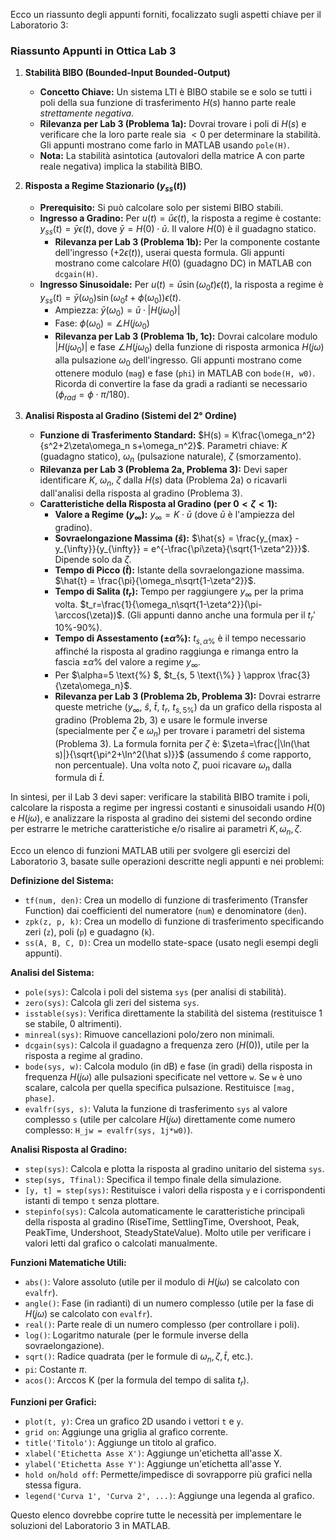Ecco un riassunto degli appunti forniti, focalizzato sugli aspetti chiave per il Laboratorio 3:

### Riassunto Appunti in Ottica Lab 3

1.  **Stabilità BIBO (Bounded-Input Bounded-Output)**
    * **Concetto Chiave:** Un sistema LTI è BIBO stabile se e solo se tutti i poli della sua funzione di trasferimento $H(s)$ hanno parte reale *strettamente negativa*.
    * **Rilevanza per Lab 3 (Problema 1a):** Dovrai trovare i poli di $H(s)$ e verificare che la loro parte reale sia $< 0$ per determinare la stabilità. Gli appunti mostrano come farlo in MATLAB usando `pole(H)`.
    * **Nota:** La stabilità asintotica (autovalori della matrice A con parte reale negativa) implica la stabilità BIBO.

2.  **Risposta a Regime Stazionario ($y_{ss}(t)$)**
    * **Prerequisito:** Si può calcolare solo per sistemi BIBO stabili.
    * **Ingresso a Gradino:** Per $u(t) = \bar{u}\epsilon(t)$, la risposta a regime è costante: $y_{ss}(t) = \bar{y}\epsilon(t)$, dove $\bar{y} = H(0) \cdot \bar{u}$. Il valore $H(0)$ è il guadagno statico.
        * **Rilevanza per Lab 3 (Problema 1b):** Per la componente costante dell'ingresso ($+2\epsilon(t)$), userai questa formula. Gli appunti mostrano come calcolare $H(0)$ (guadagno DC) in MATLAB con `dcgain(H)`.
    * **Ingresso Sinusoidale:** Per $u(t) = \bar{u}\sin(\omega_0 t)\epsilon(t)$, la risposta a regime è $y_{ss}(t) = \bar{y}(\omega_0)\sin(\omega_0 t + \phi(\omega_0))\epsilon(t)$.
        * Ampiezza: $\bar{y}(\omega_0) = \bar{u} \cdot |H(j\omega_0)|$
        * Fase: $\phi(\omega_0) = \angle H(j\omega_0)$
        * **Rilevanza per Lab 3 (Problema 1b, 1c):** Dovrai calcolare modulo $|H(j\omega_0)|$ e fase $\angle H(j\omega_0)$ della funzione di risposta armonica $H(j\omega)$ alla pulsazione $\omega_0$ dell'ingresso. Gli appunti mostrano come ottenere modulo (`mag`) e fase (`phi`) in MATLAB con `bode(H, w0)`. Ricorda di convertire la fase da gradi a radianti se necessario ($\phi_{rad} = \phi \cdot \pi / 180$).

3.  **Analisi Risposta al Gradino (Sistemi del 2° Ordine)**
    * **Funzione di Trasferimento Standard:** $H(s) = K\frac{\omega_n^2}{s^2+2\zeta\omega_n s+\omega_n^2}$. Parametri chiave: $K$ (guadagno statico), $\omega_n$ (pulsazione naturale), $\zeta$ (smorzamento).
    * **Rilevanza per Lab 3 (Problema 2a, Problema 3):** Devi saper identificare $K$, $\omega_n$, $\zeta$ dalla $H(s)$ data (Problema 2a) o ricavarli dall'analisi della risposta al gradino (Problema 3).
    * **Caratteristiche della Risposta al Gradino (per $0 < \zeta < 1$):**
        * **Valore a Regime ($y_\infty$):** $y_\infty = K \cdot \bar{u}$ (dove $\bar{u}$ è l'ampiezza del gradino).
        * **Sovraelongazione Massima ($\hat{s}$):** $\hat{s} = \frac{y_{max} - y_{\infty}}{y_{\infty}} = e^{-\frac{\pi\zeta}{\sqrt{1-\zeta^2}}}$. Dipende solo da $\zeta$.
        * **Tempo di Picco ($\hat{t}$):** Istante della sovraelongazione massima. $\hat{t} = \frac{\pi}{\omega_n\sqrt{1-\zeta^2}}$.
        * **Tempo di Salita ($t_r$):** Tempo per raggiungere $y_\infty$ per la prima volta. $t_r=\frac{1}{\omega_n\sqrt{1-\zeta^2}}(\pi-\arccos(\zeta))$. (Gli appunti danno anche una formula per il $t_r'$ 10%-90%).
        * **Tempo di Assestamento ($\pm\alpha \%$):** $t_{s, \alpha \text{\%} }$ è il tempo necessario affinché la risposta al gradino raggiunga e rimanga entro la fascia $\pm \alpha \%$ del valore a regime $y_\infty$.
        * Per $\alpha=5 \text{\%} $, $t_{s, 5 \text{\%} } \approx \frac{3}{\zeta\omega_n}$.
        * **Rilevanza per Lab 3 (Problema 2b, Problema 3):** Dovrai estrarre queste metriche ($y_\infty$, $\hat{s}$, $\hat{t}$, $t_r$, $t_{s,5 \% }$) da un grafico della risposta al gradino (Problema 2b, 3) e usare le formule inverse         (specialmente per $\zeta$ e $\omega_n$) per trovare i parametri del sistema (Problema 3). La formula fornita per $\zeta$ è: $\zeta=\frac{|\ln(\hat s)|}{\sqrt{\pi^2+\ln^2(\hat s)}}$ (assumendo $\hat{s}$ come rapporto, non            percentuale). Una volta noto $\zeta$, puoi ricavare $\omega_n$ dalla formula di $\hat{t}$.


In sintesi, per il Lab 3 devi saper: verificare la stabilità BIBO tramite i poli, calcolare la risposta a regime per ingressi costanti e sinusoidali usando $H(0)$ e $H(j\omega)$, e analizzare la risposta al gradino dei sistemi del secondo ordine per estrarre le metriche caratteristiche e/o risalire ai parametri $K, \omega_n, \zeta$.

Ecco un elenco di funzioni MATLAB utili per svolgere gli esercizi del Laboratorio 3, basate sulle operazioni descritte negli appunti e nei problemi:

**Definizione del Sistema:**

* `tf(num, den)`: Crea un modello di funzione di trasferimento (Transfer Function) dai coefficienti del numeratore (`num`) e denominatore (`den`).
* `zpk(z, p, k)`: Crea un modello di funzione di trasferimento specificando zeri (`z`), poli (`p`) e guadagno (`k`).
* `ss(A, B, C, D)`: Crea un modello state-space (usato negli esempi degli appunti).

**Analisi del Sistema:**

* `pole(sys)`: Calcola i poli del sistema `sys` (per analisi di stabilità).
* `zero(sys)`: Calcola gli zeri del sistema `sys`.
* `isstable(sys)`: Verifica direttamente la stabilità del sistema (restituisce 1 se stabile, 0 altrimenti).
* `minreal(sys)`: Rimuove cancellazioni polo/zero non minimali.
* `dcgain(sys)`: Calcola il guadagno a frequenza zero ($H(0)$), utile per la risposta a regime al gradino.
* `bode(sys, w)`: Calcola modulo (in dB) e fase (in gradi) della risposta in frequenza $H(j\omega)$ alle pulsazioni specificate nel vettore `w`. Se `w` è uno scalare, calcola per quella specifica pulsazione. Restituisce `[mag, phase]`.
* `evalfr(sys, s)`: Valuta la funzione di trasferimento `sys` al valore complesso `s` (utile per calcolare $H(j\omega)$ direttamente come numero complesso: `H_jw = evalfr(sys, 1j*w0)`).

**Analisi Risposta al Gradino:**

* `step(sys)`: Calcola e plotta la risposta al gradino unitario del sistema `sys`.
* `step(sys, Tfinal)`: Specifica il tempo finale della simulazione.
* `[y, t] = step(sys)`: Restituisce i valori della risposta `y` e i corrispondenti istanti di tempo `t` senza plottare.
* `stepinfo(sys)`: Calcola automaticamente le caratteristiche principali della risposta al gradino (RiseTime, SettlingTime, Overshoot, Peak, PeakTime, Undershoot, SteadyStateValue). Molto utile per verificare i valori letti dal grafico o calcolati manualmente.

**Funzioni Matematiche Utili:**

* `abs()`: Valore assoluto (utile per il modulo di $H(j\omega)$ se calcolato con `evalfr`).
* `angle()`: Fase (in radianti) di un numero complesso (utile per la fase di $H(j\omega)$ se calcolato con `evalfr`).
* `real()`: Parte reale di un numero complesso (per controllare i poli).
* `log()`: Logaritmo naturale (per le formule inverse della sovraelongazione).
* `sqrt()`: Radice quadrata (per le formule di $\omega_n, \zeta, \hat{t}$, etc.).
* `pi`: Costante $\pi$.
* `acos()`: Arccos K (per la formula del tempo di salita $t_r$).

**Funzioni per Grafici:**

* `plot(t, y)`: Crea un grafico 2D usando i vettori `t` e `y`.
* `grid on`: Aggiunge una griglia al grafico corrente.
* `title('Titolo')`: Aggiunge un titolo al grafico.
* `xlabel('Etichetta Asse X')`: Aggiunge un'etichetta all'asse X.
* `ylabel('Etichetta Asse Y')`: Aggiunge un'etichetta all'asse Y.
* `hold on`/`hold off`: Permette/impedisce di sovrapporre più grafici nella stessa figura.
* `legend('Curva 1', 'Curva 2', ...)`: Aggiunge una legenda al grafico.

Questo elenco dovrebbe coprire tutte le necessità per implementare le soluzioni del Laboratorio 3 in MATLAB.





